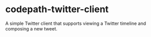 # codepath-twitter-client
A simple Twitter client that supports viewing a Twitter timeline and composing a new tweet.
